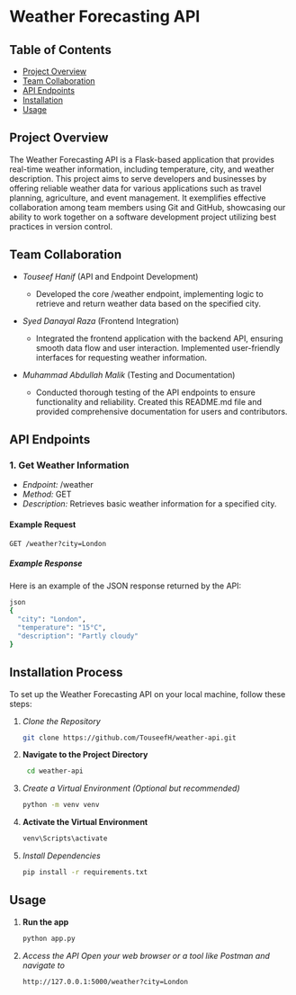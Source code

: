 # Weather Forecasting API

## Table of Contents
- [Project Overview](#project-overview)
- [Team Collaboration](#team-collaboration)
- [API Endpoints](#api-endpoints)
- [Installation](#installation)
- [Usage](#usage)


## Project Overview

The Weather Forecasting API is a Flask-based application that provides real-time weather information, including temperature, city, and weather description. This project aims to serve developers and businesses by offering reliable weather data for various applications such as travel planning, agriculture, and event management. It exemplifies effective collaboration among team members using Git and GitHub, showcasing our ability to work together on a software development project utilizing best practices in version control.

## Team Collaboration

- *Touseef Hanif* (API and Endpoint Development)
  - Developed the core /weather endpoint, implementing logic to retrieve and return weather data based on the specified city.

- *Syed Danayal Raza* (Frontend Integration)
  - Integrated the frontend application with the backend API, ensuring smooth data flow and user interaction. Implemented user-friendly interfaces for requesting weather information.

- *Muhammad Abdullah Malik* (Testing and Documentation)
  - Conducted thorough testing of the API endpoints to ensure functionality and reliability. Created this README.md file and provided comprehensive documentation for users and contributors.


## API Endpoints

### 1. Get Weather Information
- *Endpoint:* /weather
- *Method:* GET
- *Description:* Retrieves basic weather information for a specified city.

#### Example Request
```http
GET /weather?city=London
```

##### Example Response
Here is an example of the JSON response returned by the API:
```bash
json
{
  "city": "London",
  "temperature": "15°C",
  "description": "Partly cloudy"
}
```
## Installation Process

To set up the Weather Forecasting API on your local machine, follow these steps:

1. *Clone the Repository*
   ```bash
   git clone https://github.com/TouseefH/weather-api.git
2. **Navigate to the Project Directory**
   ``` bash
    cd weather-api
3. *Create a Virtual Environment (Optional but recommended)*
    ```bash
    python -m venv venv
4. **Activate the Virtual Environment**
    ```bash
    venv\Scripts\activate
5. *Install Dependencies*
    ```bash
    pip install -r requirements.txt 

## Usage
1. **Run the  app**
    ```bash
    python app.py
2. *Access the API Open your web browser or a tool like Postman and navigate to*
    ```bash
    http://127.0.0.1:5000/weather?city=London
